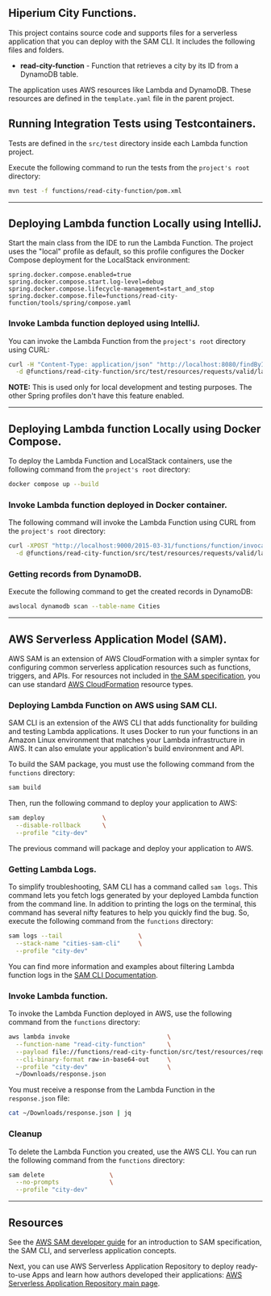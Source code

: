## Hiperium City Functions.

This project contains source code and supports files for a serverless application that you can deploy with the SAM CLI.
It includes the following files and folders.

- **read-city-function** - Function that retrieves a city by its ID from a DynamoDB table.

The application uses AWS resources like Lambda and DynamoDB.
These resources are defined in the `template.yaml` file in the parent project.

## Running Integration Tests using Testcontainers.
Tests are defined in the `src/test` directory inside each Lambda function project.

Execute the following command to run the tests from the `project's root` directory:
```bash
mvn test -f functions/read-city-function/pom.xml
```


---
## Deploying Lambda function Locally using IntelliJ.
Start the main class from the IDE to run the Lambda Function.
The project uses the "local" profile as default,
so this profile configures the Docker Compose deployment for the LocalStack environment:

```properties
spring.docker.compose.enabled=true
spring.docker.compose.start.log-level=debug
spring.docker.compose.lifecycle-management=start_and_stop
spring.docker.compose.file=functions/read-city-function/tools/spring/compose.yaml
```

### Invoke Lambda function deployed using IntelliJ.
You can invoke the Lambda Function from the `project's root` directory using CURL:
```bash
curl -H "Content-Type: application/json" "http://localhost:8080/findByIdFunction" \
  -d @functions/read-city-function/src/test/resources/requests/valid/lambda-valid-id-request.json
```

**NOTE:** This is used only for local development and testing purposes.
The other Spring profiles don't have this feature enabled.


---
## Deploying Lambda function Locally using Docker Compose.
To deploy the Lambda Function and LocalStack containers, use the following command from the `project's root` directory:
```bash
docker compose up --build
```

### Invoke Lambda function deployed in Docker container.
The following command will invoke the Lambda Function using CURL from the `project's root` directory:
```bash
curl -XPOST "http://localhost:9000/2015-03-31/functions/function/invocations" \
  -d @functions/read-city-function/src/test/resources/requests/valid/lambda-valid-id-request.json
```

### Getting records from DynamoDB.
Execute the following command to get the created records in DynamoDB:
```bash
awslocal dynamodb scan --table-name Cities
```


---
## AWS Serverless Application Model (SAM).
AWS SAM is an extension of AWS CloudFormation with a simpler syntax for configuring common serverless application resources such as functions, triggers, and APIs.
For resources not included in [the SAM specification](https://github.com/awslabs/serverless-application-model/blob/master/versions/2016-10-31.md), you can use standard [AWS CloudFormation](https://docs.aws.amazon.com/AWSCloudFormation/latest/UserGuide/aws-template-resource-type-ref.html) resource types.

### Deploying Lambda Function on AWS using SAM CLI.
SAM CLI is an extension of the AWS CLI that adds functionality for building and testing Lambda applications.
It uses Docker to run your functions in an Amazon Linux environment that matches your Lambda infrastructure in AWS.
It can also emulate your application's build environment and API.

To build the SAM package, you must use the following command from the `functions` directory:
```bash
sam build
```

Then, run the following command to deploy your application to AWS:
```bash
sam deploy                \
  --disable-rollback      \
  --profile "city-dev"
```

The previous command will package and deploy your application to AWS.

### Getting Lambda Logs.
To simplify troubleshooting, SAM CLI has a command called `sam logs`.
This command lets you fetch logs generated by your deployed Lambda function from the command line.
In addition to printing the logs on the terminal, this command has several nifty features to help you quickly find the bug.
So, execute the following command from the `functions` directory:

```bash
sam logs --tail                     \
  --stack-name "cities-sam-cli"     \
  --profile "city-dev"
```

You can find more information and examples about filtering Lambda function logs in the [SAM CLI Documentation](https://docs.aws.amazon.com/serverless-application-model/latest/developerguide/serverless-sam-cli-logging.html).

### Invoke Lambda function.
To invoke the Lambda Function deployed in AWS, use the following command from the `functions` directory:
```bash
aws lambda invoke                           \
  --function-name "read-city-function"      \
  --payload file://functions/read-city-function/src/test/resources/requests/valid/lambda-valid-id-request.json \
  --cli-binary-format raw-in-base64-out     \
  --profile "city-dev"                      \
  ~/Downloads/response.json
```

You must receive a response from the Lambda Function in the `response.json` file:
```bash
cat ~/Downloads/response.json | jq
```

### Cleanup
To delete the Lambda Function you created, use the AWS CLI. 
You can run the following command from the `functions` directory:
```bash
sam delete                  \
  --no-prompts              \
  --profile "city-dev"
```

---
## Resources
See the [AWS SAM developer guide](https://docs.aws.amazon.com/serverless-application-model/latest/developerguide/what-is-sam.html) for an introduction to SAM specification, the SAM CLI, and serverless application concepts.

Next, you can use AWS Serverless Application Repository to deploy ready-to-use Apps and learn how authors developed their applications:
[AWS Serverless Application Repository main page](https://aws.amazon.com/serverless/serverlessrepo/).
